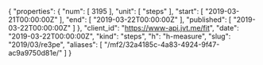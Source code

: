 {
  "properties": {
    "num": [
      3195
    ],
    "unit": [
      "steps"
    ],
    "start": [
      "2019-03-21T00:00:00Z"
    ],
    "end": [
      "2019-03-22T00:00:00Z"
    ],
    "published": [
      "2019-03-22T00:00:00Z"
    ]
  },
  "client_id": "https://www-api.jvt.me/fit",
  "date": "2019-03-22T00:00:00Z",
  "kind": "steps",
  "h": "h-measure",
  "slug": "2019/03/re3pe",
  "aliases": [
    "/mf2/32a4185c-4a83-4924-9f47-ac9a9750d81e/"
  ]
}
